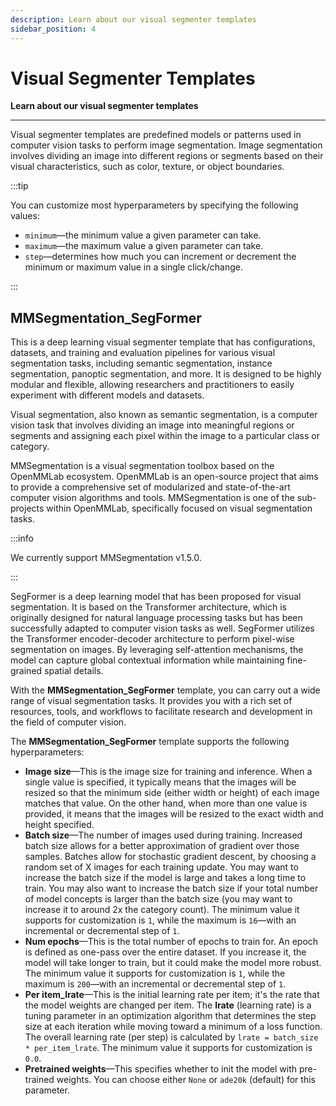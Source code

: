 ```yaml
---
description: Learn about our visual segmenter templates
sidebar_position: 4
---
```


# Visual Segmenter Templates

**Learn about our visual segmenter templates**
<hr />

Visual segmenter templates are predefined models or patterns used in computer vision tasks to perform image segmentation. Image segmentation involves dividing an image into different regions or segments based on their visual characteristics, such as color, texture, or object boundaries.

:::tip

You can customize most hyperparameters by specifying the following values:

- `minimum`—the minimum value a given parameter can take.
- `maximum`—the maximum value a given parameter can take.
- `step`—determines how much you can increment or decrement the minimum or maximum value in a single click/change.

:::

## MMSegmentation_SegFormer

This is a deep learning visual segmenter template that has configurations, datasets, and training and evaluation pipelines for various visual segmentation tasks, including semantic segmentation, instance segmentation, panoptic segmentation, and more. It is designed to be highly modular and flexible, allowing researchers and practitioners to easily experiment with different models and datasets.

Visual segmentation, also known as semantic segmentation, is a computer vision task that involves dividing an image into meaningful regions or segments and assigning each pixel within the image to a particular class or category.

MMSegmentation is a visual segmentation toolbox based on the OpenMMLab ecosystem. OpenMMLab is an open-source project that aims to provide a comprehensive set of modularized and state-of-the-art computer vision algorithms and tools. MMSegmentation is one of the sub-projects within OpenMMLab, specifically focused on visual segmentation tasks.

:::info

We currently support MMSegmentation v1.5.0. 

:::

SegFormer is a deep learning model that has been proposed for visual segmentation. It is based on the Transformer architecture, which is originally designed for natural language processing tasks but has been successfully adapted to computer vision tasks as well. SegFormer utilizes the Transformer encoder-decoder architecture to perform pixel-wise segmentation on images. By leveraging self-attention mechanisms, the model can capture global contextual information while maintaining fine-grained spatial details.

With the **MMSegmentation_SegFormer** template, you can carry out a wide range of visual segmentation tasks. It provides you with a rich set of resources, tools, and workflows to facilitate research and development in the field of computer vision.

The **MMSegmentation_SegFormer** template supports the following hyperparameters:

- **Image size**—This is the image size for training and inference. When a single value is specified, it typically means that the images will be resized so that the minimum side (either width or height) of each image matches that value. On the other hand, when more than one value is provided, it means that the images will be resized to the exact width and height specified.
- **Batch size**—The number of images used during training. Increased batch size allows for a better approximation of gradient over those samples. Batches allow for stochastic gradient descent, by choosing a random set of X images for each training update. You may want to increase the batch size if the model is large and takes a long time to train. You may also want to increase the batch size if your total number of model concepts is larger than the batch size (you may want to increase it to around 2x the category count). The minimum value it supports for customization is `1`, while the maximum is `16`—with an incremental or decremental step of `1`. 
- **Num epochs**—This is the total number of epochs to train for. An epoch is defined as one-pass over the entire dataset. If you increase it, the model will take longer to train, but it could make the model more robust. The minimum value it supports for customization is `1`, while the maximum is `200`—with an incremental or decremental step of `1`.   
- **Per item_lrate**—This is the initial learning rate per item; it's the rate that the model weights are changed per item. The **lrate** (learning rate) is a tuning parameter in an optimization algorithm that determines the step size at each iteration while moving toward a minimum of a loss function. The overall learning rate (per step) is calculated by `lrate = batch_size * per_item_lrate`. The minimum value it supports for customization is `0.0`.
- **Pretrained weights**—This specifies whether to init the model with pre-trained weights. You can choose either `None` or `ade20k` (default) for this parameter. 

